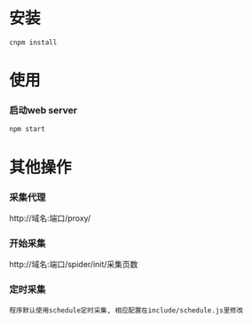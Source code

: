 # 安装
`cnpm install`

# 使用
### 启动web server
`npm start` 

# 其他操作
### 采集代理
http://域名:端口/proxy/

### 开始采集
http://域名:端口/spider/init/采集页数

### 定时采集
    程序默认使用schedule定时采集, 相应配置在include/schedule.js里修改